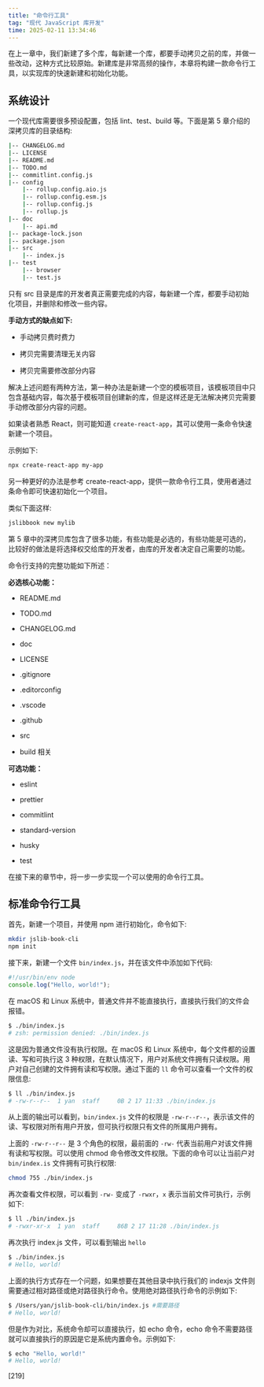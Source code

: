 ```yaml
---
title: "命令行工具"
tag: "现代 JavaScript 库开发"
time: 2025-02-11 13:34:46
---
```


在上一章中，我们新建了多个库，每新建一个库，都要手动拷贝之前的库，并做一些改动，这种方式比较原始。新建库是非常高频的操作，本章将构建一款命令行工具，以实现库的快速新建和初始化功能。

## 系统设计

一个现代库需要很多预设配置，包括 lint、test、build 等。下面是第 5 章介绍的深拷贝库的目录结构:

```sh
|-- CHANGELOG.md
|-- LICENSE
|-- README.md
|-- TODO.md
|-- commitlint.config.js
|-- config
    |-- rollup.config.aio.js
    |-- rollup.config.esm.js
    |-- rollup.config.js
    |-- rollup.js
|-- doc
    |-- api.md
|-- package-lock.json
|-- package.json
|-- src
    |-- index.js
|-- test
    |-- browser
    |-- test.js
```

只有 src 目录是库的开发者真正需要完成的内容，每新建一个库，都要手动初始化项目，并删除和修改一些内容。

**手动方式的缺点如下:**

- 手动拷贝费时费力

- 拷贝完需要清理无关内容

- 拷贝完需要修改部分内容

解决上述问题有两种方法，第一种办法是新建一个空的模板项目，该模板项目中只包含基础内容，每次基于模板项目创建新的库，但是这样还是无法解决拷贝完需要手动修改部分内容的问题。

如果读者熟悉 React，则可能知道 `create-react-app`，其可以使用一条命令快速新建一个项目。

示例如下:

```sh
npx create-react-app my-app
```

另一种更好的办法是参考 create-react-app，提供一款命令行工具，使用者通过条命令即可快速初始化一个项目。

类似下面这样:

```sh
jslibbook new mylib
```

第 5 章中的深拷贝库包含了很多功能，有些功能是必选的，有些功能是可选的，比较好的做法是将选择权交给库的开发者，由库的开发者决定自己需要的功能。

命令行支持的完整功能如下所述：

**必选核心功能：**

- README.md

- TODO.md

- CHANGELOG.md

- doc

- LICENSE

- .gitignore

- .editorconfig

- .vscode

- .github

- src

- build 相关

**可选功能：**

- eslint

- prettier

- commitlint

- standard-version

- husky

- test

在接下来的章节中，将一步一步实现一个可以使用的命令行工具。

## 标准命令行工具

首先，新建一个项目，并使用 npm 进行初始化，命令如下:

```sh
mkdir jslib-book-cli
npm init
```

接下来，新建一个文件 `bin/index.js`，并在该文件中添加如下代码:

```js
#!/usr/bin/env node
console.log("Hello, world!");
```

在 macOS 和 Linux 系统中，普通文件并不能直接执行，直接执行我们的文件会报错。

```sh
$ ./bin/index.js
# zsh: permission denied: ./bin/index.js
```

这是因为普通文件没有执行权限。在 mac0S 和 Linux 系统中，每个文件都的设置读、写和可执行这 3 种权限，在默认情况下，用户对系统文件拥有只读权限。用户对自己创建的文件拥有读和写权限。通过下面的 `ll` 命令可以查看一个文件的权限信息:

```sh
$ ll ./bin/index.js
# -rw-r--r--  1 yan  staff     0B 2 17 11:33 ./bin/index.js
```

从上面的输出可以看到，`bin/index.js` 文件的权限是 `-rw-r--r--`，表示该文件的读、写权限对所有用户开放，但可执行权限只有文件的所属用户拥有。

上面的 `-rw-r--r--` 是 3 个角色的权限，最前面的 `-rw-` 代表当前用户对该文件拥有读和写权限。可以使用 chmod 命令修改文件权限。下面的命令可以让当前户对 `bin/index.is` 文件拥有可执行权限:

```sh
chmod 755 ./bin/index.js
```

再次查看文件权限，可以看到 `-rw-` 变成了 `-rwxr`，`x` 表示当前文件可执行，示例如下:

```sh
$ ll ./bin/index.js
# -rwxr-xr-x  1 yan  staff     86B 2 17 11:28 ./bin/index.js
```

再次执行 index.js 文件，可以看到输出 `hello`

```sh
$ ./bin/index.js
# Hello, world!
```

上面的执行方式存在一个问题，如果想要在其他目录中执行我们的 indexjs 文件则需要通过相对路径或绝对路径执行命令。使用绝对路径执行命令的示例如下:

```sh
$ /Users/yan/jslib-book-cli/bin/index.js #需要路径
# Hello, world!
```

但是作为对比，系统命令却可以直接执行，如 echo 命令，echo 命令不需要路径就可以直接执行的原因是它是系统内置命令。示例如下:

```sh
$ echo "Hello, world!"
# Hello, world!
```

[219]

